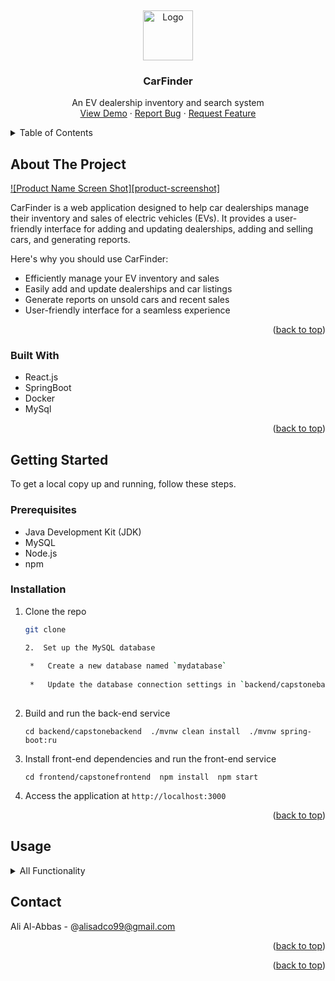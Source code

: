 <!-- Improved compatibility of back to top link: See: https://github.com/othneildrew/Best-README-Template/pull/73 -->
<a name="readme-top"></a>
<br />
<div align="center">
  <a href="https://github.com/your_username/CarFinder">
    <img src="images/logo.png" alt="Logo" width="80" height="80">
  </a>

<h3 align="center">CarFinder</h3>

  <p align="center">
    An EV dealership inventory and search system
    <br />
    <a href="https://frontend-osvxzffehq-ue.a.run.app">View Demo</a>
    ·
    <a href="https://github.com/your_username/CarFinder/issues/new?labels=bug&template=bug-report---.md">Report Bug</a>
    ·
    <a href="https://github.com/your_username/CarFinder/issues/new?labels=enhancement&template=feature-request---.md">Request Feature</a>
  </p>
</div>

<!-- TABLE OF CONTENTS -->
<details>
  <summary>Table of Contents</summary>
  <ol>
    <li>
      <a href="#about-the-project">About The Project</a>
      <ul>
        <li><a href="#built-with">Built With</a></li>
      </ul>
    </li>
    <li>
      <a href="#getting-started">Getting Started</a>
      <ul>
        <li><a href="#prerequisites">Prerequisites</a></li>
        <li><a href="#installation">Installation</a></li>
      </ul>
    </li>
    <li><a href="#usage">Usage</a></li>
    <li><a href="#contact">Contact</a></li>
    <li><a href="#acknowledgments">Acknowledgments</a></li>
  </ol>
</details>

<!-- ABOUT THE PROJECT -->
## About The Project

[![Product Name Screen Shot][product-screenshot]](https://example.com)

CarFinder is a web application designed to help car dealerships manage their inventory and sales of electric vehicles (EVs). It provides a user-friendly interface for adding and updating dealerships, adding and selling cars, and generating reports.

Here's why you should use CarFinder:
* Efficiently manage your EV inventory and sales
* Easily add and update dealerships and car listings
* Generate reports on unsold cars and recent sales
* User-friendly interface for a seamless experience

<p align="right">(<a href="#readme-top">back to top</a>)</p>

### Built With

- React.js
- SpringBoot
- Docker
- MySql

<p align="right">(<a href="#readme-top">back to top</a>)</p>

<!-- GETTING STARTED -->
## Getting Started

To get a local copy up and running, follow these steps.

### Prerequisites

- Java Development Kit (JDK)
- MySQL
- Node.js
- npm

### Installation

1. Clone the repo
   ```sh
   git clone
   
   2.  Set up the MySQL database
    
    *   Create a new database named `mydatabase`
        
    *   Update the database connection settings in `backend/capstonebackend/src/main/resources/application.properties`
        
3.  Build and run the back-end service



    `cd backend/capstonebackend 
    ./mvnw clean install 
    ./mvnw spring-boot:ru`

4.  Install front-end dependencies and run the front-end service



    `cd frontend/capstonefrontend 
    npm install 
    npm start`

5.  Access the application at `http://localhost:3000`


<p align="right">(<a href="#readme-top">back to top</a>)</p><!-- USAGE EXAMPLES -->

**Usage**
---------

<details>
<summary>All Functionality</summary>

<h3>Adding a Dealership</h3>
<ol>
 <li>Access the Dealership Module: After logging into the application, navigate to <code>http://localhost:3000/add</code> or click on "Add" in the nav bar.</li>
 <li>Initiate Adding a Dealership: Look for a button or link labeled "Add Dealership".</li>
 <li>Enter Dealership Details: In the provided form, enter all the necessary details about the dealership, such as:
   <ul>
     <li>Dealership Name</li>
     <li>Address</li>
   </ul>
 </li>
 <li>Submit: After filling in all required fields, click the "Add Dealership" button to create the new dealership entry.</li>
</ol>

<h3>Adding a Car</h3>
<ol>
 <li>Access the Car Module: After logging into the application, navigate to <code>http://localhost:3000/add</code> or click on "Add" in the nav bar.</li>
 <li>Select the dealership.</li>
 <li>Fill in Car Details.</li>
 <li>Submit: After filling in all required fields, click the "Add Car" to create the new Car entry.</li>
</ol>

<h3>Managing Dealerships and Cars / Reports</h3>
<ol>
 <li>Access the Managing Module: After logging into the application, navigate to <code>http://localhost:3000/manage</code> or click on "Manage" in the nav bar.</li>
 <li>Select the dealership you made in the previous step from the dropdown.</li>
 <li>Here you can sell/update cars and view a report of all unsold cars and how long they have been on the lot. Also showing a list of all cars sold from the past week.</li>
</ol>

<h3>Searching for Cars</h3>
<ol>
 <li>Access the Dealership Module: After logging into the application, navigate to <code>http://localhost:3000/dealerships</code> or click on "dealerships" in the nav bar.</li>
 <li>Click on the dealership that you made and added a car to in the previous steps.</li>
 <li>Change the parameters on the side filter to show the car you have.</li>
</ol>

<h3>View Details and Pricing Info</h3>
<ol>
 <li>Access the search Module and click on "View Details" on the desired car.</li>
 <li>Observe the extra information for that car.</li>
 <li>Observe the Pricing Summary.</li>
 <li>Clicking on "Click to See Monthly Price" to open a finance calculator to show the estimated monthly cost of a car loan.</li>
</ol>

</details>

**Contact**
-----------

Ali Al-Abbas - @alisadco99@gmail.com


<p align="right">(<a href="#readme-top">back to top</a>)</p><!-- ACKNOWLEDGMENTS -->



<p align="right">(<a href="#readme-top">back to top</a>)</p><!-- MARKDOWN LINKS & IMAGES -->
